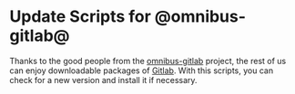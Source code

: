 # Update Scripts for @omnibus-gitlab@

Thanks to the good people from the [omnibus-gitlab](https://gitlab.com/gitlab-org/omnibus-gitlab) project, the rest of us can enjoy downloadable packages of [Gitlab](https://www.gitlab.com/).
With this scripts, you can check for a new version and install it if necessary.